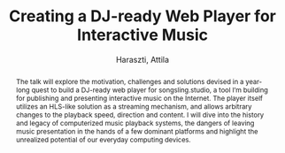 ---
title: "Creating a DJ-ready Web Player for Interactive Music"
abstract: "The talk will explore the motivation, challenges and solutions devised in a year-long quest to build a DJ-ready web player for songsling.studio, a tool I’m building for publishing and presenting interactive music on the Internet. The player itself utilizes an HLS-like solution as a streaming mechanism, and allows arbitrary changes to the playback speed, direction and content. I will dive into the history and legacy of computerized music playback systems, the dangers of leaving music presentation in the hands of a few dominant platforms and highlight the unrealized potential of our everyday computing devices."
address: "Trondheim"
booktitle: "Proceedings of the International Web Audio Conference 2019"
editor: ""
month: "December"
publisher: "NTNU"
series: "WAC'19"
pages: ""
ID: "15"
author: "Haraszti, Attila"
webAuthor: "Attila Haraszti"
track: "Talk"
year: "2019"
tags: year2019
media: "https://youtu.be/Fj5R0IrgTCU"
pdflink: "/_data/papers/pdf/2019/2019_15.pdf"
ISSN: ""
---